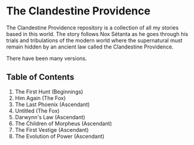 # The Clandestine Providence
The Clandestine Providence repository is a collection of all my stories based in this world.  The story follows Nox Sétanta as he goes through his trials and tribulations of the modern world where the supernatural must remain hidden by an ancient law called the Clandestine Providence.

There have been many versions.  

## Table of Contents

1. The First Hunt (Beginnings)
2. Him Again (The Fox)
3. The Last Phoenix (Ascendant)
4. Untitled (The Fox)
5. Darwynn's Law (Ascendant)
6. The Children of Morpheus (Ascendant)
7. The First Vestige (Ascendant)
8. The Evolution of Power (Ascendant)

<!--stackedit_data:
eyJoaXN0b3J5IjpbLTM0MTIzMjQ2NSwyMDA1MzI5NTc2LC0xNT
Y2MDE2NjQzLC0xODA3MTY3NzA4LC0xNDE2NDY3OTk0LDk2MDA2
MzksLTE3NzIzMDE2MzEsLTE0NTg0OTkwNDFdfQ==
-->